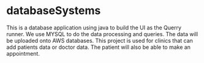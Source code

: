 # databaseSystems

This is a database application using java to build the UI as the Querry runner. We use MYSQL to do the data processing and queries. The data will be uploaded onto AWS databases.
This project is used for clinics that can add patients data or doctor data. The patient will also be able to make an appointment.
